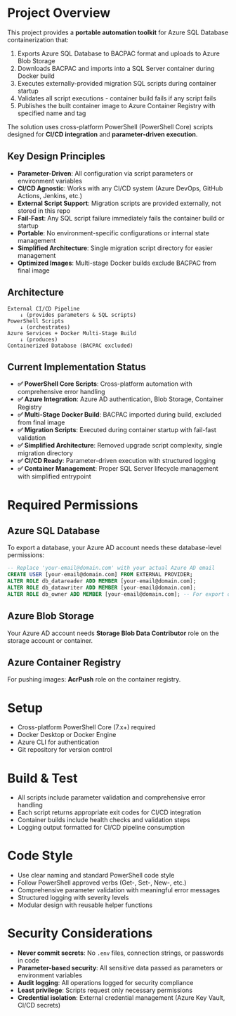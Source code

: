 # Project Overview
This project provides a **portable automation toolkit** for Azure SQL Database containerization that:
1. Exports Azure SQL Database to BACPAC format and uploads to Azure Blob Storage
2. Downloads BACPAC and imports into a SQL Server container during Docker build
3. Executes externally-provided migration SQL scripts during container startup
4. Validates all script executions - container build fails if any script fails
5. Publishes the built container image to Azure Container Registry with specified name and tag

The solution uses cross-platform PowerShell (PowerShell Core) scripts designed for **CI/CD integration** and **parameter-driven execution**.

## Key Design Principles
- **Parameter-Driven**: All configuration via script parameters or environment variables
- **CI/CD Agnostic**: Works with any CI/CD system (Azure DevOps, GitHub Actions, Jenkins, etc.)
- **External Script Support**: Migration scripts are provided externally, not stored in this repo
- **Fail-Fast**: Any SQL script failure immediately fails the container build or startup
- **Portable**: No environment-specific configurations or internal state management
- **Simplified Architecture**: Single migration script directory for easier management
- **Optimized Images**: Multi-stage Docker builds exclude BACPAC from final image

## Architecture
```
External CI/CD Pipeline
    ↓ (provides parameters & SQL scripts)
PowerShell Scripts
    ↓ (orchestrates)
Azure Services + Docker Multi-Stage Build
    ↓ (produces)
Containerized Database (BACPAC excluded)
```

## Current Implementation Status
- **✅ PowerShell Core Scripts**: Cross-platform automation with comprehensive error handling
- **✅ Azure Integration**: Azure AD authentication, Blob Storage, Container Registry
- **✅ Multi-Stage Docker Build**: BACPAC imported during build, excluded from final image
- **✅ Migration Scripts**: Executed during container startup with fail-fast validation
- **✅ Simplified Architecture**: Removed upgrade script complexity, single migration directory
- **✅ CI/CD Ready**: Parameter-driven execution with structured logging
- **✅ Container Management**: Proper SQL Server lifecycle management with simplified entrypoint

# Required Permissions

## Azure SQL Database
To export a database, your Azure AD account needs these database-level permissions:

```sql
-- Replace 'your-email@domain.com' with your actual Azure AD email
CREATE USER [your-email@domain.com] FROM EXTERNAL PROVIDER;
ALTER ROLE db_datareader ADD MEMBER [your-email@domain.com];
ALTER ROLE db_datawriter ADD MEMBER [your-email@domain.com];
ALTER ROLE db_owner ADD MEMBER [your-email@domain.com]; -- For export operations
```

## Azure Blob Storage
Your Azure AD account needs **Storage Blob Data Contributor** role on the storage account or container.

## Azure Container Registry
For pushing images: **AcrPush** role on the container registry.

# Setup
- Cross-platform PowerShell Core (7.x+) required
- Docker Desktop or Docker Engine
- Azure CLI for authentication
- Git repository for version control

# Build & Test
- All scripts include parameter validation and comprehensive error handling
- Each script returns appropriate exit codes for CI/CD integration
- Container builds include health checks and validation steps
- Logging output formatted for CI/CD pipeline consumption

# Code Style
- Use clear naming and standard PowerShell code style
- Follow PowerShell approved verbs (Get-, Set-, New-, etc.)
- Comprehensive parameter validation with meaningful error messages
- Structured logging with severity levels
- Modular design with reusable helper functions

# Security Considerations
- **Never commit secrets**: No `.env` files, connection strings, or passwords in code
- **Parameter-based security**: All sensitive data passed as parameters or environment variables
- **Audit logging**: All operations logged for security compliance
- **Least privilege**: Scripts request only necessary permissions
- **Credential isolation**: External credential management (Azure Key Vault, CI/CD secrets)


